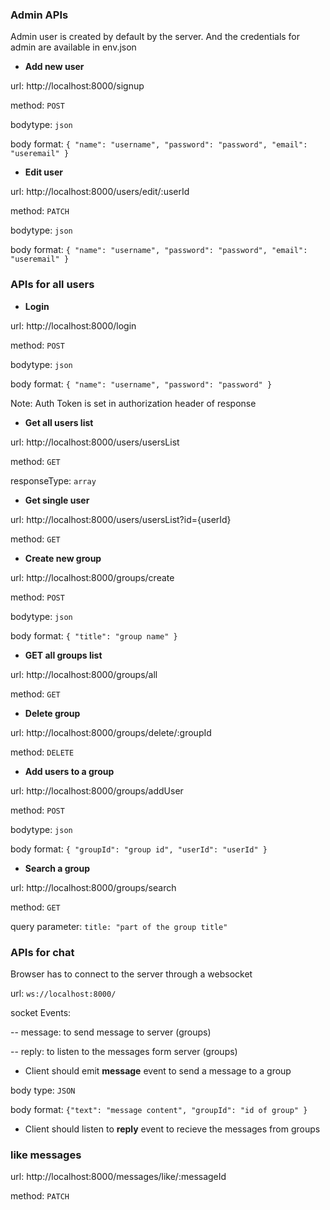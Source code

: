 ### Admin APIs

Admin user is created by default by the server. And the credentials for admin are available in env.json

- **Add new user**

url: http://localhost:8000/signup 

  method: `POST`

  bodytype: `json`

  body format: `{ "name": "username", "password": "password", "email": "useremail" }`

- **Edit user**

url: http://localhost:8000/users/edit/:userId 

  method: `PATCH`

  bodytype: `json`

  body format: `{ "name": "username", "password": "password", "email": "useremail" }`


### APIs for all users

- **Login**

url: http://localhost:8000/login 

  method: `POST`

  bodytype: `json`

  body format: `{ "name": "username", "password": "password" }`

  Note: Auth Token is set in authorization header of response

- **Get all users list**

url: http://localhost:8000/users/usersList 

  method: `GET`

  responseType: `array`

 - **Get single user**

url: http://localhost:8000/users/usersList?id={userId} 

  method: `GET`

- **Create new group**

url: http://localhost:8000/groups/create 

  method: `POST`

  bodytype: `json`

  body format: `{ "title": "group name" }`
  
  - **GET all groups list**

url: http://localhost:8000/groups/all 

  method: `GET`

  
  - **Delete group**

url: http://localhost:8000/groups/delete/:groupId

  method: `DELETE`

- **Add users to a group**

url: http://localhost:8000/groups/addUser 

  method: `POST`

  bodytype: `json`

  body format: `{ "groupId": "group id", "userId": "userId" }`


- **Search a group**

url: http://localhost:8000/groups/search 

  method: `GET`

  query parameter: `title: "part of the group title"`

  
### APIs for chat ###

Browser has to connect to the server through a websocket

url: `ws://localhost:8000/`

socket Events: 

-- message: to send message to server (groups)

-- reply: to listen to the messages form server (groups)

- Client should emit **message** event to send a message to a group

body type: `JSON`

body format: `{"text": "message content", "groupId": "id of group" }` 

- Client should listen to **reply** event to recieve the messages from groups 


### like messages ###

url: http://localhost:8000/messages/like/:messageId 

  method: `PATCH`

 












